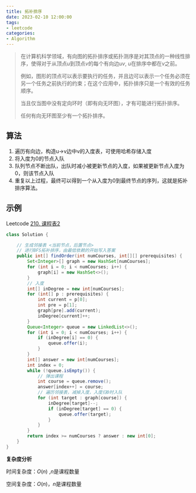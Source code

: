 ```yaml
---
title: 拓补排序
date: 2023-02-10 12:00:00
tags:
- leetcode
categories:
- Algorithm
---
```


>  在计算机科学领域，有向图的拓扑排序或拓扑测序是对其顶点的一种线性排序，使得对于从顶点$u$到顶点$v$的每个有向边$uv$, $u$在排序中都在$v$之前。
>
> 例如，图形的顶点可以表示要执行的任务，并且边可以表示一个任务必须在另一个任务之前执行的约束；在这个应用中，拓扑排序只是一个有效的任务顺序。
>
> 当且仅当图中没有定向环时（即有向无环图），才有可能进行拓扑排序。
>
> 任何有向无环图至少有一个拓扑排序。

## 算法

1. 遍历有向边，构造u->v边中v的入度表，可使用哈希存储入度
2. 将入度为0的节点入队
3. 队列节点不断出队，出队时减小被更新节点的入度，如果被更新节点入度为0，则该节点入队
4. 重复以上过程，最终可以得到一个从入度为0到最终节点的序列，这就是拓补排序算法。

## 示例

Leetcode [210. 课程表2](https://leetcode.cn/problems/course-schedule-ii/description/)

```java
class Solution {

    // 生成邻接表 <当前节点，后置节点>
    // 进行BFS拓补排序，由最低依赖的开始写入答案
    public int[] findOrder(int numCourses, int[][] prerequisites) {
        Set<Integer>[] graph = new HashSet[numCourses];
        for (int i = 0; i < numCourses; i++) {
            graph[i] = new HashSet<>();
        }
        // 入度
        int[] inDegree = new int[numCourses];
        for (int[] p : prerequisites) {
            int current = p[0];
            int pre = p[1];
            graph[pre].add(current);
            inDegree[current]++;
        }
        Queue<Integer> queue = new LinkedList<>();
        for (int i = 0; i < numCourses; i++) {
            if (inDegree[i] == 0) {
                queue.offer(i);
            }
        }
        int[] answer = new int[numCourses];
        int index = 0;
        while (!queue.isEmpty()) {
            // 弹出课程
            int course = queue.remove();
            answer[index++] = course;
            // 遍历邻接表，减掉入度，入度归0时入队
            for (int target : graph[course]) {
                inDegree[target]--;
                if (inDegree[target] == 0) {
                    queue.offer(target);
                }
            }
        }
        return index >= numCourses ? answer : new int[0];
    }
}
```

**复杂度分析**

时间复杂度：$O(n)$ ,$n$是课程数量

空间复杂度：$O(n)$，$n$是课程数量